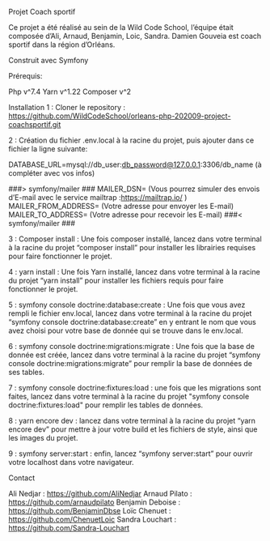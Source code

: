 Projet Coach sportif

Ce projet a été réalisé au sein de la Wild Code School, l’équipe était composée d’Ali, Arnaud, Benjamin, Loic, Sandra. 
Damien Gouveia est coach sportif dans la région d’Orléans. 

Construit avec
Symfony

Prérequis:

Php v^7.4
Yarn v^1.22
Composer v^2

Installation
1 : Cloner le repository : 	        
https://github.com/WildCodeSchool/orleans-php-202009-project-coachsportif.git

2 : Création du fichier .env.local à la racine du projet, puis ajouter dans ce fichier la ligne suivante:

DATABASE_URL=mysql://db_user:db_password@127.0.0.1:3306/db_name
(à compléter avec vos infos)

###> symfony/mailer ###
MAILER_DSN= (Vous pourrez simuler des envois d’E-mail avec le service mailtrap :https://mailtrap.io/ )
MAILER_FROM_ADDRESS= (Votre adresse pour envoyer les E-mail)
MAILER_TO_ADDRESS= (Votre adresse pour recevoir les E-mail)
###< symfony/mailer ###



3 : Composer install :
    Une fois composer installé, lancez dans votre terminal à la racine du projet “composer install” pour installer les 
    librairies requises pour faire fonctionner le projet.

4 : yarn install :
    Une fois Yarn installé, lancez dans votre terminal à la racine du projet 
    “yarn install” pour installer les fichiers requis pour faire fonctionner le projet.

5 : symfony console doctrine:database:create :
    Une fois que vous avez rempli le fichier env.local, lancez dans votre terminal à la racine du projet 
    “symfony console doctrine:database:create” en y entrant le nom que vous avez choisi pour votre base de donnée qui se 
    trouve dans le env.local.

6 : symfony console doctrine:migrations:migrate :
    Une fois que la base de donnée est créée, lancez dans votre terminal à la racine du projet 
    “symfony console doctrine:migrations:migrate” pour remplir la base de données de ses tables.
    
7 : symfony console doctrine:fixtures:load :
    une fois que les migrations sont faites, lancez dans votre terminal à la racine du projet
    "symfony console doctrine:fixtures:load" pour remplir les tables de données.
                     
8 : yarn encore dev :
	lancez dans votre terminal à la racine du projet “yarn encore dev” pour mettre
	à jour votre build et les fichiers de style, ainsi que les images du projet.

9 : symfony server:start :
	enfin, lancez “symfony server:start” pour ouvrir votre localhost dans votre
	navigateur.
	
Contact

Ali Nedjar : https://github.com/AliNedjar
Arnaud Pilato : https://github.com/arnaudpilato
Benjamin Deboise :  https://github.com/BenjaminDbse
Loïc Chenuet : https://github.com/ChenuetLoic
Sandra Louchart : https://github.com/Sandra-Louchart


